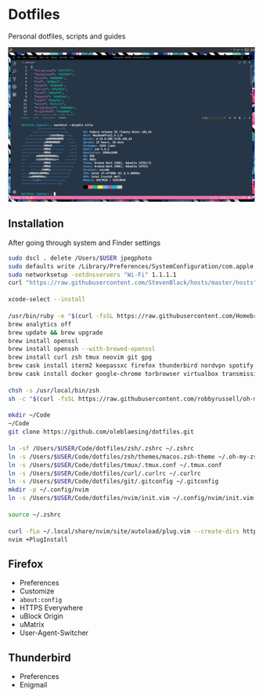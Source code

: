# Dotfiles

Personal dotfiles, scripts and guides

![Screenshot](https://raw.githubusercontent.com/oleblaesing/dotfiles/master/screenshot.png "Screenshot")

## Installation

After going through system and Finder settings

```sh
sudo dscl . delete /Users/$USER jpegphoto
sudo defaults write /Library/Preferences/SystemConfiguration/com.apple.captive.control Active -bool false
sudo networksetup -setdnsservers "Wi-Fi" 1.1.1.1
curl "https://raw.githubusercontent.com/StevenBlack/hosts/master/hosts" | sudo tee -a /etc/hosts

xcode-select --install

/usr/bin/ruby -e "$(curl -fsSL https://raw.githubusercontent.com/Homebrew/install/master/install)"
brew analytics off
brew update && brew upgrade
brew install openssl
brew install openssh --with-brewed-openssl
brew install curl zsh tmux neovim git gpg
brew cask install iterm2 keepassxc firefox thunderbird nordvpn spotify whatsapp
brew cask install docker google-chrome torbrowser virtualbox transmission wireshark

chsh -s /usr/local/bin/zsh
sh -c "$(curl -fsSL https://raw.githubusercontent.com/robbyrussell/oh-my-zsh/master/tools/install.sh)"

mkdir ~/Code
~/Code
git clone https://github.com/oleblaesing/dotfiles.git

ln -sf /Users/$USER/Code/dotfiles/zsh/.zshrc ~/.zshrc
ln -s /Users/$USER/Code/dotfiles/zsh/themes/macos.zsh-theme ~/.oh-my-zsh/themes/macos.zsh-theme
ln -s /Users/$USER/Code/dotfiles/tmux/.tmux.conf ~/.tmux.conf
ln -s /Users/$USER/Code/dotfiles/curl/.curlrc ~/.curlrc
ln -s /Users/$USER/Code/dotfiles/git/.gitconfig ~/.gitconfig
mkdir -p ~/.config/nvim
ln -s /Users/$USER/Code/dotfiles/nvim/init.vim ~/.config/nvim/init.vim

source ~/.zshrc

curl -fLo ~/.local/share/nvim/site/autoload/plug.vim --create-dirs https://raw.githubusercontent.com/junegunn/vim-plug/master/plug.vim
nvim +PlugInstall
```

## Firefox
- Preferences
- Customize
- `about:config`
- HTTPS Everywhere
- uBlock Origin
- uMatrix
- User-Agent-Switcher

## Thunderbird
- Preferences
- Enigmail
